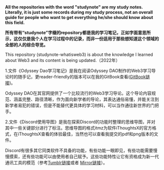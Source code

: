 __All the repositories with the word "studynote" are my study notes. Literally, it is just some records during my study process, not an overall guide for people who want to get everything he/she should know about this field.__

__所有带有“studynote”字缀的repository都是我的学习笔记，正如字面意思所示，这仅仅是我个人在学习过程中的记录，而非一份适用于那些想知道这个领域的全部的人的综合导览。__

This repository (studynote-whatisweb3) is about the knowledge I learned about Web3 and its content is being updated.（2022年）

1.文件《Odyssey Dao学习笔记》是我在阅读Odyssey DAO制作的Web3学习导论时的随手记，更reader-friendly的版本可以在我的GitBook查看([GitBook链接]( https://liisingle.gitbook.io/studynote-whatisweb3/))。

Odyssey DAO在其官网提供了一个比较流行的Web3学习导论。这个导论内容规范、涵盖完整、路径清晰，作为面向新学者的导论，其表达通俗易懂，并能关注到新学者易犯的错误，但是不能替代更具体的学习材料，可以当作通往新世界的门把手。

2.文件《Discord使用导图》是我在探索Discord的功能时整理的思维导图，并对其中一些关键部分进行了标注。思维导图的格式itmz为软件iThoughtsX的官方格式，在iThoughtsX查看的体验最佳，当然也可以查看我提交的pdf和png版本的文件。
    
Discord有很多其它同类软件不具备的功能，有些功能一眼即见，有些功能需要慢慢摸索，还有些功能可以由使用者自己赋予。这些功能特性让它有资格成为新一代通讯工具的模范（参考[Tumblr链接](https://www.tumblr.com/blog/view/liisinglelink/685846469357486080?source=share)或者 [Mirror链接](https://mirror.xyz/0x6E3443CFFFCae692549560A8647a10aB4789471C/qCLPbVWq24hg8FPAeDyVoPmYkYwI8VHcc8Xv84ZIV2U)）。
